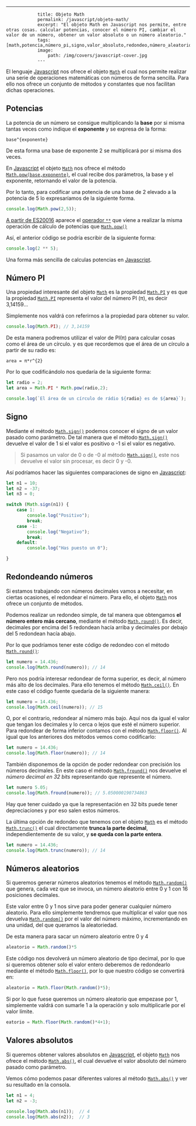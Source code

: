 ---
				title: Objeto Math
				permalink: /javascript/objeto-math/
				excerpt: "El objeto Math en Javascript nos permite, entre otras cosas. calcular potencias, conocer el número PI, cambiar el valor de un número, obtener un valor absoluto o un número aleatorio."
				tags: [math,potencia,número_pi,signo,valor_absoluto,redondeo,número_aleatorio]
				image:
  					path: /img/covers/javascript-cover.jpg
				---
			
El lenguaje [Javascript](https://www.manualweb.net/javascript/) nos ofrece el objeto [`Math`](https://w3api.com/Javascript/Math/) el cual nos permite realizar una serie de operaciones matemáticas con números de forma sencilla. Para ello nos ofrece un conjunto de métodos y constantes que nos facilitan dichas operaciones.


## Potencias


La potencia de un número se consigue multiplicando la **base** por si misma tantas veces como indique el **exponente** y se expresa de la forma:


```undefined
base^{exponente}
```


De esta forma una base de exponente 2 se multiplicará por si misma dos veces.


En [Javascript](https://www.manualweb.net/javascript/) el objeto [`Math`](https://w3api.com/Javascript/Math/) nos ofrece el método [`Math.pow(base,exponente)`](https://www.w3api.com/Javascript/Math/pow), el cual recibe dos parámetros, la base y el exponente, retornando el valor de la potencia.


Por lo tanto, para codificar una potencia de una base de 2 elevado a la potencia de 5 lo expresaríamos de la siguiente forma.


```javascript
console.log(Math.pow(2,5));
```


[A partir de ES20016](https://www.manualweb.net/javascript/historia-de-javascript/#madurez-javascript) aparece el [operador ](https://www.manualweb.net/javascript/operadores-aritmeticos/)[`**`](https://www.manualweb.net/javascript/operadores-aritmeticos/) que viene a realizar la misma operación de cálculo de potencias que [`Math.pow()`](https://www.w3api.com/Javascript/Math/pow)


Así, el anterior código se podría escribir de la siguiente forma:


```javascript
console.log(2 ** 5);
```


Una forma más sencilla de calculas potencias en [Javascript](https://www.manualweb.net/javascript/).


## Número PI


Una propiedad interesante del objeto [`Math`](https://w3api.com/Javascript/Math/) es la propiedad [`Math.PI`](https://www.w3api.com/Javascript/Math/PI) y es que la propiedad [`Math.PI`](https://www.w3api.com/Javascript/Math/PI) representa el valor del número PI (π), es decir 3,14159…


Simplemente nos valdrá con referirnos a la propiedad para obtener su valor.


```javascript
console.log(Math.PI); // 3,14159
```


De esta manera podremos utilizar el valor de PI(π) para calcular cosas como el área de un círculo. y es que recordemos que el área de un círculo a partir de su radio es:


```undefined
area = π*r^{2}
```


Por lo que codificándolo nos quedaría de la siguiente forma:


```javascript
let radio = 2;
let area = Math.PI * Math.pow(radio,2);

console.log(`El área de un círculo de rádio ${radio} es de ${area}`);
```


## Signo


Mediante el método [`Math.sign()`](https://www.w3api.com/Javascript/Math/sign) podemos conocer el signo de un valor pasado como parámetro. De tal manera que el método [`Math.sign()`](https://www.w3api.com/Javascript/Math/sign) devuelve el valor de 1 si el valor es positivo o -1 si el valor es negativo.


> Si pasamos un valor de 0 o de -0 al método [`Math.sign()`](https://www.w3api.com/Javascript/Math/sign), este nos devuelve el valor sin procesar, es decir 0 y -0.


Así podríamos hacer las siguientes comparaciones de signo en [Javascript](https://www.manualweb.net/javascript/):


```javascript
let n1 = 10;
let n2 = -37;
let n3 = 0;

switch (Math.sign(n1)) {
    case 1:
        console.log("Positivo");
        break;
    case -1: 
        console.log("Negativo");
        break;
    default:
        console.log("Has puesto un 0");

}
```


## Redondeando números


Si estamos trabajando con números decimales vamos a necesitar, en ciertas ocasiones, el redondear el número. Para ello, el objeto [`Math`](https://w3api.com/Javascript/Math/) nos ofrece un conjunto de métodos.


Podemos realizar un redondeo simple, de tal manera que obtengamos **el número entero más cercano**, mediante el método [`Math.round()`](https://www.w3api.com/Javascript/Math/round). Es decir, decimales por encima del 5 redondean hacía arriba y decimales por debajo del 5 redondean hacía abajo.


Por lo que podríamos tener este código de redondeo con el método [`Math.round()`](https://www.w3api.com/Javascript/Math/round):


```javascript
let numero = 14.436;
console.log(Math.round(numero)); // 14
```


Pero nos podría interesar redondear de forma superior, es decir, al número más alto de los decimales. Para ello tenemos el método [`Math.ceil()`](https://www.w3api.com/Javascript/Math/ceil). En este caso el código fuente quedaría de la siguiente manera:


```javascript
let numero = 14.436;
console.log(Math.ceil(numero)); // 15
```


O, por el contrario, redondear al número más bajo. Aquí nos da igual el valor que tengan los decimales y lo cerca o lejos que esté el número superior. Para redondear de forma inferior contamos con el método [`Math.floor()`](https://www.w3api.com/Javascript/Math/floor). Al igual que los anteriores dos métodos vemos como codificarlo:


```javascript
let numero = 14.436;
console.log(Math.floor(numero)); // 14
```


También disponemos de la opción de poder redondear con precisión los números decimales. En este caso el método [`Math.fround()`](https://www.w3api.com/Javascript/Math/fround) nos devuelve el _número decimal en 32 bits_ representando que represente el número.


```javascript
let numero 5.05;
console.log(Math.fround(numero)); // 5.050000190734863
```


Hay que tener cuidado ya que la representación en 32 bits puede tener depreciaciones y por eso salen estos números.


La última opción de redondeo que tenemos con el objeto [`Math`](https://w3api.com/Javascript/Math/) es el método [`Math.trunc()`](https://www.w3api.com/Javascript/Math/trunc) el cual directamente **trunca la parte decimal**, independientemente de su valor, y **se queda con la parte entera**.


```javascript
let numero = 14.436;
console.log(Math.trunc(numero)); // 14
```


## Números aleatorios


Si queremos generar números aleatorios tenemos el método [`Math.random()`](https://www.w3api.com/Javascript/Math/random) que genera, cada vez que se invoca, un número aleatorio entre 0 y 1 con 16 posiciones decimales.


Este valor entre 0 y 1 nos sirve para poder generar cualquier número aleatorio. Para ello simplemente tendremos que multiplicar el valor que nos devuelva [`Math.random()`](https://www.w3api.com/Javascript/Math/random) por el valor del número máximo, incrementando en una unidad, del que queramos la aleatoriedad.


De esta manera para sacar un número aleatorio entre 0 y 4


```javascript
aleatorio = Math.random()*5
```


Este código nos devolverá un número aleatorio de tipo decimal, por lo que si queremos obtener solo el valor entero deberemos de redondearlo mediante el método [`Math.floor()`](https://www.w3api.com/Javascript/Math/floor), por lo que nuestro código se convertirá en:


```javascript
aleatorio = Math.floor(Math.random()*5);
```


Si por lo que fuese queremos un número aleatorio que empezase por 1, simplemente valdrá con sumarle 1 a la operación y solo multiplicarle por el valor límite.


```javascript
eatorio = Math.floor(Math.random()*4+1);
```


## Valores absolutos


Si queremos obtener valores absolutos en [Javascript](https://www.manualweb.net/javascript/), el objeto [`Math`](https://w3api.com/Javascript/Math/) nos ofrece el método [`Math.abs()`](https://www.w3api.com/Javascript/Math/abs), el cual devuelve el valor absoluto del número pasado como parámetro.


Vemos cómo podemos pasar diferentes valores al método [`Math.abs()`](https://www.w3api.com/Javascript/Math/abs) y ver su resultado en la consola.


```javascript
let n1 = 4;
let n2 = -3;

console.log(Math.abs(n1));  // 4
console.log(Math.abs(n2));  // 3
```

